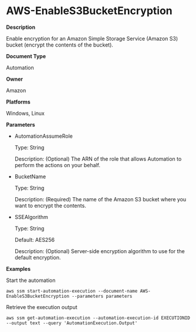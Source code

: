 # AWS\-EnableS3BucketEncryption<a name="automation-aws-enableS3bucketencryption"></a>

**Description**

Enable encryption for an Amazon Simple Storage Service \(Amazon S3\) bucket \(encrypt the contents of the bucket\)\.

**Document Type**

Automation

**Owner**

Amazon

**Platforms**

Windows, Linux

**Parameters**
+ AutomationAssumeRole

  Type: String

  Description: \(Optional\) The ARN of the role that allows Automation to perform the actions on your behalf\.
+ BucketName

  Type: String

  Description: \(Required\) The name of the Amazon S3 bucket where you want to encrypt the contents\.
+ SSEAlgorithm

  Type: String

  Default: AES256

  Description: \(Optional\) Server\-side encryption algorithm to use for the default encryption\.

**Examples**

Start the automation

```
aws ssm start-automation-execution --document-name AWS-EnableS3BucketEncryption --parameters parameters
```

Retrieve the execution output

```
aws ssm get-automation-execution --automation-execution-id EXECUTIONID --output text --query 'AutomationExecution.Output'
```